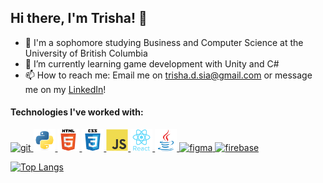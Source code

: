 ## Hi there, I'm Trisha! 👋
- 👀 I'm a sophomore studying Business and Computer Science at the University of British Columbia
- 🌱 I’m currently learning game development with Unity and C# 
- 📫 How to reach me: Email me on trisha.d.sia@gmail.com or message me on my [LinkedIn](https://www.linkedin.com/in/trisha-sia/)!

#### Technologies I've worked with:
<p align="left"> 
<a href="#" target="_blank" rel="noreferrer"> <img src="https://www.vectorlogo.zone/logos/git-scm/git-scm-icon.svg" alt="git" width="35" height="35"/> </a> <a href="#" target="_blank" rel="noreferrer"> <img src="https://raw.githubusercontent.com/devicons/devicon/master/icons/python/python-original.svg" alt="python" width="35" height="35"/> </a>  <a href="#" target="_blank" rel="noreferrer"> <img src="https://raw.githubusercontent.com/devicons/devicon/master/icons/html5/html5-original-wordmark.svg" alt="html5" width="35" height="35"/> </a> <a href="#" target="_blank" rel="noreferrer"> <img src="https://raw.githubusercontent.com/devicons/devicon/master/icons/css3/css3-original-wordmark.svg" alt="css3" width="35" height="35"/> </a> <a href="#" target="_blank" rel="noreferrer"> <img src="https://raw.githubusercontent.com/devicons/devicon/master/icons/javascript/javascript-original.svg" alt="javascript" width="35" height="35"/> </a> <a href="#" target="_blank" rel="noreferrer"> <img src="https://raw.githubusercontent.com/devicons/devicon/master/icons/react/react-original-wordmark.svg" alt="react" width="35" height="35"/> </a> <a href="#" target="_blank" rel="noreferrer"> <img src="https://raw.githubusercontent.com/devicons/devicon/master/icons/java/java-original.svg" alt="java" width="35" height="35"/> </a> <a href="#" target="_blank" rel="noreferrer"> <img src="https://user-images.githubusercontent.com/26179641/118853895-1ce91600-b889-11eb-86c3-e0b659c89baa.png" alt="figma" width="35" height="35"/> </a> <a href="#" target="_blank" rel="noreferrer"> <img src="https://user-images.githubusercontent.com/26179641/118854894-0ee7c500-b88a-11eb-8be2-866d5f94c668.png" alt="firebase" width="35" height="35"/> </a> 
</p>

[![Top Langs](https://github-readme-stats.vercel.app/api/top-langs/?username=tdanielles&hide=jupyter%20notebook&layout=compact)](https://github.com/anuraghazra/github-readme-stats)

